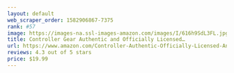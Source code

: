 ```yaml
---
layout: default 
﻿web_scraper_order: 1582906867-7375
rank: #57
image: https://images-na.ssl-images-amazon.com/images/I/616h9SdL3FL.jpg
title: Controller Gear Authentic and Officially Licensed…
url: https://www.amazon.com/Controller-Authentic-Officially-Licensed-Animal-Crossing/dp/B0848PHCYV/ref=zg_mw_videogames_57?_encoding=UTF8&psc=1&refRID=C62WCF5X3M60X6CESHWA
reviews: 4.3 out of 5 stars
price: $19.99 
---
```

